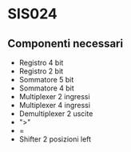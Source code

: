 # SIS024
## Componenti necessari
- Registro 4 bit
- Registro 2 bit
- Sommatore 5 bit
- Sommatore 4 bit
- Multiplexer 2 ingressi
- Multiplexer 4 ingressi
- Demultiplexer 2 uscite
- ">"
- =
- Shifter 2 posizioni left
